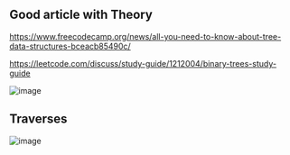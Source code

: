 ## Good article with Theory
https://www.freecodecamp.org/news/all-you-need-to-know-about-tree-data-structures-bceacb85490c/

https://leetcode.com/discuss/study-guide/1212004/binary-trees-study-guide

![image](https://github.com/stanislavorlov/google-interview-prep/assets/4947509/4f7b325c-d378-440a-8ae1-f43d43cf240f)


## Traverses

![image](https://github.com/stanislavorlov/google-interview-prep/assets/4947509/bf75acb3-332c-4ae6-94d5-a1c9b53f9762)
